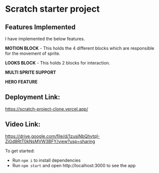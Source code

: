 # Scratch starter project

## Features Implemented
I have implemented the below features.

**MOTION BLOCK** - This holds the 4 different blocks which are responsible for the movement of sprite.

**LOOKS BLOCK** - This holds 2 blocks for interaction.

**MULTI SPRITE SUPPORT**

**HERO FEATURE**

## Deployment Link:

https://scratch-project-clone.vercel.app/

## Video Link:

https://drive.google.com/file/d/1zusjNbQhytqI-ZiGd8RtT0kNsMVW3BFY/view?usp=sharing


To get started:

- Run `npm i` to install dependencies
- Run `npm start` and open http://localhost:3000 to see the app
